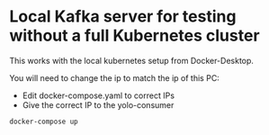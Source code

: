 # Local Kafka server for testing without a full Kubernetes cluster

This works with the local kubernetes setup from Docker-Desktop.

You will need to change the ip to match the ip of this PC:

- Edit docker-compose.yaml to correct IPs
- Give the correct IP to the yolo-consumer


`docker-compose up`